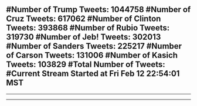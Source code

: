 #Number of Trump Tweets: 1044758
#Number of Cruz Tweets: 617062
#Number of Clinton Tweets: 393868
#Number of Rubio Tweets: 319730
#Number of Jeb! Tweets: 302013
#Number of Sanders Tweets: 225217
#Number of Carson Tweets: 131006
#Number of Kasich Tweets: 103829
#Total Number of Tweets:  
#Current Stream Started at Fri Feb 12 22:54:01 MST
---
---
---
